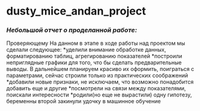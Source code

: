 # dusty_mice_andan_project
### *Небольшой отчет о проделанной работе:*
Проверяющему
На данном в этапе в ходе работы над проектом мы сделали следующее:
 *уделили внимание обработке данных, форматированию таблиц, агрегированию показателей
 *построили неприглядные графики для того, что бы сделать предварительные выводы. В дальнейшем планируем красиво их оформить, поиграться с параметрами, сейчас строили только из практических соображений
 *добавили новые признаки, не исключаем, что возможно понадобится добавить еще и другие
 *посмотрели на связи между показателями, поискали интересности
 *родили(но еще не вырастили) одну гипотезу, беременны второй
 закинули удочку в машинное обучение
